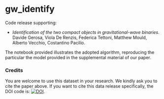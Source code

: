 # gw_identify

Code release supporting:

- _Identification of the two compact objects in gravitational-wave binaries_. Davide Gerosa, Viola De Renzis, Federica Tettoni, Matthew Mould, Alberto Vecchio, Costantino Pacilio.

The notebook provided illustrates the adopted algorithm, reproducing the particular the model provided in the supplemental material of our paper.

### Credits

You are welcome to use this dataset in your research. We kindly ask you to cite the paper above. If you want to cite this data release specifically, the DOI code is: [![DOI](https://zenodo.org/badge/DOI/10.5281/zenodo.6777952.svg)](https://doi.org/10.5281/zenodo.6777952).
